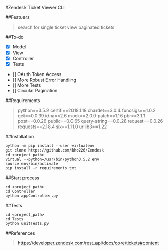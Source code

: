 #Zendesk Ticket Viewer CLI

##Featuers
> search for single ticket
> view paginated tickets

##To-do
- [x] Model
- [x] View
- [x] Controller
- [x] Tests 
- []  OAuth Token Access
- []  More Robust Error Handling
- []  More Tests
- []  Circular Pagination

 
##Requirements
> python==3.5.2
> certifi==2018.1.18
> chardet==3.0.4
> funcsigs==1.0.2
> get==0.0.39
> idna==2.6
> mock==2.0.0
> patch==1.16
> pbr==3.1.1
> post==0.0.26
> public==0.0.65
> query-string==0.0.28
> request==0.0.26
> requests==2.18.4
> six==1.11.0
> urllib3==1.22

##Installation
```
python -m pip install --user virtualenv
git clone https://github.com/kho226/Zendesk
cd <project_path>
virtual --python=/usr/bin/python3.5.2 env
source env/bin/activate
pip install -r requirements.txt
```

##Start process
```
cd <project_path>
cd Controller
python appController.py
```

##Tests
```
cd <project_path>
cd Tests
python unitTests.py
```


##References
> https://developer.zendesk.com/rest_api/docs/core/tickets#content